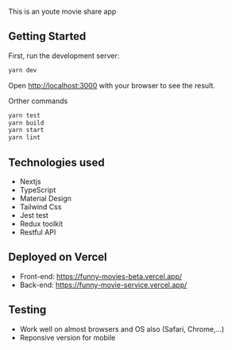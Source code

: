 This is an youte movie share app

## Getting Started

First, run the development server:

```bash
yarn dev
```
Open [http://localhost:3000](http://localhost:3000) with your browser to see the result.

Orther commands

```bash
yarn test
yarn build
yarn start
yarn lint
```

## Technologies used

- Nextjs
- TypeScript
- Material Design
- Tailwind Css
- Jest test
- Redux toolkit
- Restful API

## Deployed on Vercel

- Front-end: https://funny-movies-beta.vercel.app/
- Back-end: https://funny-movie-service.vercel.app/

## Testing

- Work well on almost browsers and OS also (Safari, Chrome,...)
- Reponsive version for mobile
